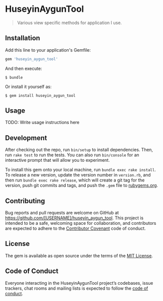 # HuseyinAygunTool

> Various view specific methods for application I use.

## Installation

Add this line to your application's Gemfile:

```ruby
gem 'huseyin_aygun_tool'
```

And then execute:

    $ bundle

Or install it yourself as:

    $ gem install huseyin_aygun_tool

## Usage

TODO: Write usage instructions here

## Development

After checking out the repo, run `bin/setup` to install dependencies. Then, run `rake test` to run the tests. You can also run `bin/console` for an interactive prompt that will allow you to experiment.

To install this gem onto your local machine, run `bundle exec rake install`. To release a new version, update the version number in `version.rb`, and then run `bundle exec rake release`, which will create a git tag for the version, push git commits and tags, and push the `.gem` file to [rubygems.org](https://rubygems.org).

## Contributing

Bug reports and pull requests are welcome on GitHub at https://github.com/[USERNAME]/huseyin_aygun_tool. This project is intended to be a safe, welcoming space for collaboration, and contributors are expected to adhere to the [Contributor Covenant](http://contributor-covenant.org) code of conduct.

## License

The gem is available as open source under the terms of the [MIT License](https://opensource.org/licenses/MIT).

## Code of Conduct

Everyone interacting in the HuseyinAygunTool project’s codebases, issue trackers, chat rooms and mailing lists is expected to follow the [code of conduct](https://github.com/[USERNAME]/huseyin_aygun_tool/blob/master/CODE_OF_CONDUCT.md).
